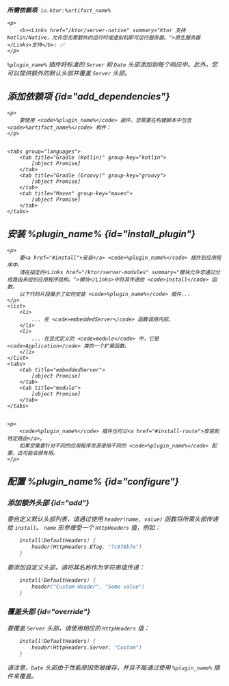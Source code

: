 [//]: # (title: 默认头部)

<show-structure for="chapter" depth="2"/>
<primary-label ref="server-plugin"/>

<var name="artifact_name" value="ktor-server-default-headers"/>
<var name="package_name" value="io.ktor.server.plugins.defaultheaders"/>
<var name="plugin_name" value="DefaultHeaders"/>
<var name="plugin_api_link" value="https://api.ktor.io/ktor-server/ktor-server-plugins/ktor-server-default-headers/io.ktor.server.plugins.defaultheaders/-default-headers.html"/>

<tldr>
<p>
<b>所需依赖项</b>: <code>io.ktor:%artifact_name%</code>
</p>

    <p>
        <b><Links href="/ktor/server-native" summary="Ktor 支持 Kotlin/Native，允许您无需额外的运行时或虚拟机即可运行服务器。">原生服务器</Links>支持</b>: ✅
    </p>
    
</tldr>

`%plugin_name%` 插件将标准的 `Server` 和 `Date` 头部添加到每个响应中。此外，您可以提供额外的默认头部并覆盖 `Server` 头部。

## 添加依赖项 {id="add_dependencies"}

    <p>
        要使用 <code>%plugin_name%</code> 插件，您需要在构建脚本中包含 <code>%artifact_name%</code> 构件：
    </p>
    

    <tabs group="languages">
        <tab title="Gradle (Kotlin)" group-key="kotlin">
            [object Promise]
        </tab>
        <tab title="Gradle (Groovy)" group-key="groovy">
            [object Promise]
        </tab>
        <tab title="Maven" group-key="maven">
            [object Promise]
        </tab>
    </tabs>
    

## 安装 %plugin_name% {id="install_plugin"}

    <p>
        要<a href="#install">安装</a> <code>%plugin_name%</code> 插件到应用程序中，
        请在指定的<Links href="/ktor/server-modules" summary="模块允许您通过分组路由来组织应用程序结构。">模块</Links>中将其传递给 <code>install</code> 函数。
        以下代码片段展示了如何安装 <code>%plugin_name%</code> 插件...
    </p>
    <list>
        <li>
            ... 在 <code>embeddedServer</code> 函数调用内部。
        </li>
        <li>
            ... 在显式定义的 <code>module</code> 中，它是 <code>Application</code> 类的一个扩展函数。
        </li>
    </list>
    <tabs>
        <tab title="embeddedServer">
            [object Promise]
        </tab>
        <tab title="module">
            [object Promise]
        </tab>
    </tabs>
    

    <p>
        <code>%plugin_name%</code> 插件也可以<a href="#install-route">安装到特定路由</a>。
        如果您需要针对不同的应用程序资源使用不同的 <code>%plugin_name%</code> 配置，这可能会很有用。
    </p>
    

## 配置 %plugin_name% {id="configure"}
### 添加额外头部 {id="add"}
要自定义默认头部列表，请通过使用 `header(name, value)` 函数将所需头部传递给 `install`。 `name` 形参接受一个 `HttpHeaders` 值，例如：
```kotlin
    install(DefaultHeaders) {
        header(HttpHeaders.ETag, "7c876b7e")
    }
```
要添加自定义头部，请将其名称作为字符串值传递：
```kotlin
    install(DefaultHeaders) {
        header("Custom-Header", "Some value")
    }
```

### 覆盖头部 {id="override"}
要覆盖 `Server` 头部，请使用相应的 `HttpHeaders` 值：
```kotlin
    install(DefaultHeaders) {
        header(HttpHeaders.Server, "Custom")
    }
```
请注意，`Date` 头部由于性能原因而被缓存，并且不能通过使用 `%plugin_name%` 插件来覆盖。